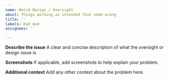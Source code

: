 ```yaml
---
name: Weird Design / Oversight
about: Things working as intended that seem wrong
title: ''
labels: bad mod
assignees: ''

---
```


**Describe the issue**
A clear and concise description of what the oversight or design issue is

**Screenshots**
If applicable, add screenshots to help explain your problem.

**Additional context**
Add any other context about the problem here.
